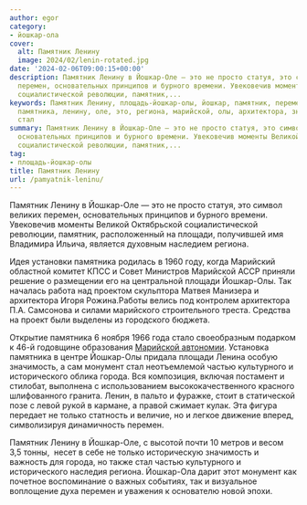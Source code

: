 ```yaml
---
author: egor
category:
- йошкар-ола
cover:
  alt: Памятник Ленину
  image: 2024/02/lenin-rotated.jpg
date: '2024-02-06T09:00:15+00:00'
description: Памятник Ленину в Йошкар-Оле — это не просто статуя, это символ великих
  перемен, основательных принципов и бурного времени. Увековечив моменты Великой Октябрьской
  социалистической революции, памятник,...
keywords: Памятник Ленину, площадь-йошкар-олы, йошкар, памятник, перемен, площади,
  памятника, ленину, оле, это, региона, марийской, олы, архитектора, значимость, монумент,
  стал
summary: Памятник Ленину в Йошкар-Оле — это не просто статуя, это символ великих перемен,
  основательных принципов и бурного времени. Увековечив моменты Великой Октябрьской
  социалистической революции, памятник,...
tag:
- площадь-йошкар-олы
title: Памятник Ленину
url: /pamyatnik-leninu/
---
```


Памятник Ленину в Йошкар-Оле — это не просто статуя, это символ великих перемен, основательных принципов и бурного времени. Увековечив моменты Великой Октябрьской социалистической революции, памятник, расположенный на площади, получившей имя Владимира Ильича, является духовным наследием региона.

Идея установки памятника родилась в 1960 году, когда Марийский областной комитет КПСС и Совет Министров Марийской АССР приняли решение о размещении его на центральной площади Йошкар-Олы. Так началась работа над проектом скульптора Матвея Манизера и архитектора Игоря Рожина.Работы велись под контролем архитектора П.А. Самсонова и силами марийского строительного треста. Средства на проект были выделены из городского бюджета.

Открытие памятника 6 ноября 1966 года стало своеобразным подарком к 46-й годовщине образования [Марийской автономии](/dom-druzhby/). Установка памятника в центре Йошкар-Олы придала площади Ленина особую значимость, а сам монумент стал неотъемлемой частью культурного и исторического облика города. Вся композиция, включая постамент и стилобат, выполнена с использованием высококачественного красного шлифованного гранита. Ленин, в пальто и фуражке, стоит в статической позе с левой рукой в кармане, а правой сжимает кулак. Эта фигура передает не только статность и величие, но и легкое движение вперед, символизируя динамичность перемен.

Памятник Ленину в Йошкар-Оле, с высотой почти 10 метров и весом 3,5 тонны,  несет в себе не только историческую значимость и важность для города, но также стал частью культурного и исторического наследия региона. Йошкар-Ола дарит этот монумент как почетное воспоминание о важных событиях, так и визуальное воплощение духа перемен и уважения к основателю новой эпохи.